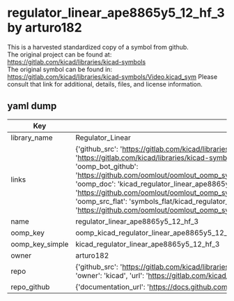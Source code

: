 # regulator_linear_ape8865y5_12_hf_3 by arturo182  
This is a harvested standardized copy of a symbol from github.  
The original project can be found at:  
https://gitlab.com/kicad/libraries/kicad-symbols  
The original symbol can be found in:
https://gitlab.com/kicad/libraries/kicad-symbols/Video.kicad_sym
Please consult that link for additional, details, files, and license information.  
## yaml dump  
| Key | Value |  
| --- | --- |  
| library_name | Regulator_Linear |  
| links | {'github_src': 'https://gitlab.com/kicad/libraries/kicad-symbols/Video.kicad_sym', 'github_src_repo': 'https://gitlab.com/kicad/libraries/kicad-symbols', 'oomp_bot': 'kicad_regulator_linear_ape8865y5_12_hf_3/working', 'oomp_bot_github': 'https://github.com/oomlout/oomlout_oomp_symbol_bot/tree/main/kicad_regulator_linear_ape8865y5_12_hf_3/working', 'oomp_doc': 'kicad_regulator_linear_ape8865y5_12_hf_3/working', 'oomp_doc_github': 'https://github.com/oomlout/oomlout_oomp_symbol_doc/tree/main/kicad_regulator_linear_ape8865y5_12_hf_3/working', 'oomp_src_flat': 'symbols_flat/kicad_regulator_linear_ape8865y5_12_hf_3/working', 'oomp_src_flat_github': 'https://github.com/oomlout/oomlout_oomp_symbol_src/tree/main/kicad_regulator_linear_ape8865y5_12_hf_3/working'} |  
| name | regulator_linear_ape8865y5_12_hf_3 |  
| oomp_key | oomp_kicad_regulator_linear_ape8865y5_12_hf_3 |  
| oomp_key_simple | kicad_regulator_linear_ape8865y5_12_hf_3 |  
| owner | arturo182 |  
| repo | {'github_src': 'https://gitlab.com/kicad/libraries/kicad-symbols/Video.kicad_sym', 'name': 'libraries/kicad-symbols', 'owner': 'kicad', 'url': 'https://gitlab.com/kicad/libraries/kicad-symbols'} |  
| repo_github | {'documentation_url': 'https://docs.github.com/rest/repos/repos#get-a-repository', 'message': 'Not Found'} |  

